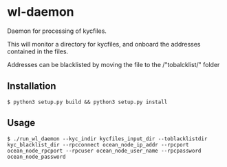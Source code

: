 # wl-daemon

Daemon for processing of kycfiles.

This will monitor a directory for kycfiles, and onboard the addresses contained in the files.

Addresses can be blacklisted by moving the file to the /"tobalcklist/" folder

## Installation

    $ python3 setup.py build && python3 setup.py install

## Usage

    $ ./run_wl_daemon --kyc_indir kycfiles_input_dir --toblacklistdir kyc_blacklist_dir --rpcconnect ocean_node_ip_addr --rpcport ocean_node_rpcport --rpcuser ocean_node_user_name --rpcpassword ocean_node_password 

